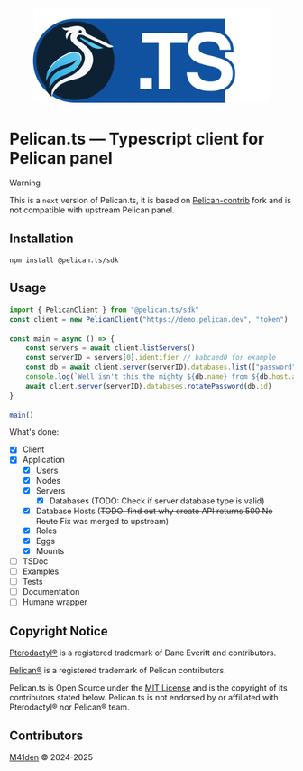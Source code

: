 <h1 align="center">
    <img src=".github/logo.png" width="420" />
</h1>

# Pelican.ts — Typescript client for Pelican panel

> [!WARNING]  
> This is a `next` version of Pelican.ts, it is based on [Pelican-contrib](https://github.com/m41denx/pelican-contrib) 
> fork and is not compatible with upstream Pelican panel.

## Installation
```shell
npm install @pelican.ts/sdk
```

## Usage
```ts
import { PelicanClient } from "@pelican.ts/sdk"
const client = new PelicanClient("https://demo.pelican.dev", "token")

const main = async () => {
    const servers = await client.listServers()
    const serverID = servers[0].identifier // babcaed0 for example
    const db = await client.server(serverID).databases.list(["password"])[0] // including password
    console.log(`Well isn't this the mighty ${db.name} from ${db.host.address}!`)
    await client.server(serverID).databases.rotatePassword(db.id)
}

main()
```

What's done:
- [X] Client
- [X] Application
  - [X] Users
  - [X] Nodes
  - [X] Servers
    - [X] Databases (TODO: Check if server database type is valid)
  - [X] Database Hosts (~~TODO: find out why create API returns 500 No Route~~ Fix was merged to upstream)
  - [X] Roles
  - [X] Eggs
  - [X] Mounts
- [ ] TSDoc
- [ ] Examples
- [ ] Tests
- [ ] Documentation
- [ ] Humane wrapper

## Copyright Notice
[Pterodactyl®](https://github.com/pterodactyl) is a registered trademark of Dane Everitt and contributors.

[Pelican®](https://github.com/pelican-dev) is a registered trademark of Pelican contributors.

Pelican.ts is Open Source under the [MIT License](LICENSE) and is the copyright
of its contributors stated below. Pelican.ts is not endorsed by or affiliated with Pterodactyl® nor Pelican® team.


## Contributors
[M41den](https://github.com/m41denx) © 2024-2025